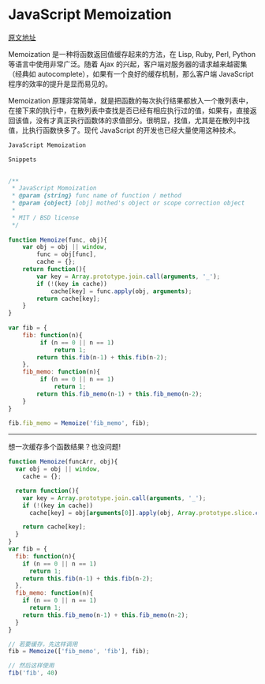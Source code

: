# JavaScript Memoization
<a href="http://www.cnblogs.com/rubylouvre/archive/2009/08/06/1540678.html" target="_blank">原文地址</a>

Memoization 是一种将函数返回值缓存起来的方法，在 Lisp, Ruby, Perl, Python 等语言中使用非常广泛。随着 Ajax 的兴起，客户端对服务器的请求越来越密集（经典如 autocomplete），如果有一个良好的缓存机制，那么客户端 JavaScript 程序的效率的提升是显而易见的。

Memoization 原理非常简单，就是把函数的每次执行结果都放入一个散列表中，在接下来的执行中，在散列表中查找是否已经有相应执行过的值，如果有，直接返回该值，没有才真正执行函数体的求值部分。很明显，找值，尤其是在散列中找值，比执行函数快多了。现代 JavaScript 的开发也已经大量使用这种技术。

```javascript
JavaScript Memoization

Snippets

 
/**
 * JavaScript Momoization
 * @param {string} func name of function / method
 * @param {object} [obj] mothed's object or scope correction object
 *
 * MIT / BSD license
 */
 
function Memoize(func, obj){
    var obj = obj || window,
        func = obj[func],
        cache = {};
    return function(){
        var key = Array.prototype.join.call(arguments, '_');
        if (!(key in cache))
            cache[key] = func.apply(obj, arguments);
        return cache[key];
    }
}
 
var fib = {
    fib: function(n){
         if (n == 0 || n == 1)
             return 1;
        return this.fib(n-1) + this.fib(n-2);
    },
    fib_memo: function(n){
         if (n == 0 || n == 1)
             return 1;
        return this.fib_memo(n-1) + this.fib_memo(n-2);
    }
}
 
fib.fib_memo = Memoize('fib_memo', fib);
```

________

想一次缓存多个函数结果？也没问题!
```javascript
function Memoize(funcArr, obj){
  var obj = obj || window,
    cache = {};

  return function(){
    var key = Array.prototype.join.call(arguments, '_');
    if (!(key in cache))
      cache[key] = obj[arguments[0]].apply(obj, Array.prototype.slice.call(arguments, 1));

    return cache[key];
  }
}
var fib = {
  fib: function(n){
    if (n == 0 || n == 1)
      return 1;
    return this.fib(n-1) + this.fib(n-2);
  },
  fib_memo: function(n){
    if (n == 0 || n == 1)
      return 1;
    return this.fib_memo(n-1) + this.fib_memo(n-2);
  }
}

// 若要缓存，先这样调用
fib = Memoize(['fib_memo', 'fib'], fib);

// 然后这样使用
fib('fib', 40)
```
